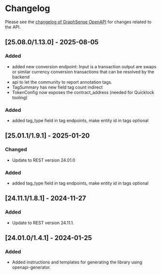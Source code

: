 # Changelog

Please see the [changelog of GraphSense OpenAPI](https://github.com/graphsense/graphsense-openapi/blob/master/CHANGELOG.md) for changes related to the API.


## [25.08.0/1.13.0] - 2025-08-05

### Added
- added new conversion endpoint: Input is a transaction output are swaps or similar currency conversion transactions that can be resolved by the backend
- api to let the community to report annotation tags.
- TagSummary has new field tag count indirect
- TokenConfig now exposes the contract_address (needed for Quicklock tooling)

### Added
- added tag_type field in tag endpoints, make entity id in tags optional

## [25.01.1/1.9.1] - 2025-01-20

### Changed
- Update to REST version 24.01.0
### Added
- added tag_type field in tag endpoints, make entity id in tags optional

## [24.11.1/1.8.1] - 2024-11-27

### Added
- Update to REST version 24.11.1.

## [24.01.0/1.4.1] - 2024-01-25

### Added
- Added instructions and templates for generating the library using openapi-generator.
